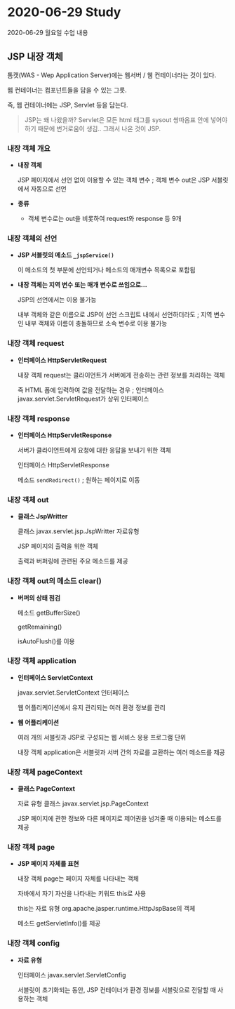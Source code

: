 # 2020-06-29 Study

2020-06-29 월요일 수업 내용  


## JSP 내장 객체  

톰캣(WAS - Wep Application Server)에는 웹서버 / 웹 컨테이너라는 것이 있다.  

웹 컨테이너는 컴포넌트들을 담을 수 있는 그릇.  

즉, 웹 컨테이너에는 JSP, Servlet 등을 담는다.  

> JSP는 왜 나왔을까? Servlet은 모든 html 태그를 sysout 쌍따옴표 안에 넣어야 하기 때문에 번거로움이 생김.. 그래서 나온 것이 JSP.  


### 내장 객체 개요  

- **내장 객체**  

    JSP 페이지에서 선언 없이 이용할 수 있는 객체 변수 ; 객체 변수 out은 JSP 서블릿에서 자동으로 선언  

- **종류**  

    - 객체 변수로는 out을 비롯하여 request와 response 등 9개  


### 내장 객체의 선언  

- **JSP 서블릿의 메소드 ``_jspService()``**  

    이 메소드의 첫 부분에 선언되거나 메소드의 매개변수 목록으로 포함됨  

- **내장 객체는 지역 변수 또는 매개 변수로 쓰임으로...**  

    JSP의 선언에서는 이용 불가능  

    내부 객체와 같은 이름으로 JSP이 선언 스크립트 내에서 선언하더라도 ; 지역 변수인 내부 객체와 이름이 충돌하므로 소속 변수로 이용 불가능  


### 내장 객체 request  

- **인터페이스 HttpServletRequest**  

    내장 객체 request는 클라이언트가 서버에게 전송하는 관련 정보를 처리하는 객체  

    즉 HTML 폼에 입력하여 값을 전달하는 경우 ; 인터페이스 javax.servlet.ServletRequest가 상위 인터페이스  

### 내장 객체 response  

- **인터페이스 HttpServletResponse**  

    서버가 클라이언트에게 요청에 대한 응답을 보내기 위한 객체  

    인터페이스 HttpServletResponse  

    메소드 ``sendRedirect()`` ; 원하는 페이지로 이동  


### 내장 객체 out  

- **클래스 JspWritter**

    클래스 javax.servlet.jsp.JspWritter 자료유형  

    JSP 페이지의 출력을 위한 객체  

    출력과 버퍼링에 관련된 주요 메소드를 제공  


### 내장 객체 out의 메소드 clear()

- **버퍼의 상태 점검**  

    메소드 getBufferSize()  

    getRemaining()  

    isAutoFlush()를 이용  


### 내장 객체 application  

- **인터페이스 ServletContext**  

    javax.servlet.ServletContext 인터페이스  

    웹 어플리케이션에서 유지 관리되는 여러 환경 정보를 관리  

- **웹 어플리케이션**  

    여러 개의 서블릿과 JSP로 구성되는 웹 서비스 응용 프로그램 단위  

    내장 객체 application은 서블릿과 서버 간의 자료를 교환하는 여러 메소드를 제공  


### 내장 객체 pageContext  

- **클래스 PageContext**  

    자료 유형 클래스 javax.servlet.jsp.PageContext  

    JSP 페이지에 관한 정보와 다른 페이지로 제어권을 넘겨줄 때 이용되는 메소드를 제공  


### 내장 객체 page  

- **JSP 페이지 자체를 표현**  

    내장 객체 page는 페이지 자체를 나타내는 객체  

    자바에서 자기 자신을 나타내는 키워드 this로 사용  

    this는 자료 유형 org.apache.jasper.runtime.HttpJspBase의 객체  

    메소드 getServletInfo()를 제공  


### 내장 객체 config  

- **자료 유형**  

    인터페이스 javax.servlet.ServletConfig  

    서블릿이 초기화되는 동안, JSP 컨테이너가 환경 정보를 서블릿으로 전달할 때 사용하는 객체  


